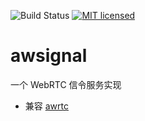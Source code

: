 ![Build Status](https://img.shields.io/travis/huaishan/awsignal.svg)
[![MIT licensed](https://img.shields.io/badge/license-MIT-blue.svg)](https://raw.githubusercontent.com/huaishan/jserver/master/LICENSE)

# awsignal
一个 WebRTC 信令服务实现

- 兼容 [awrtc](https://www.because-why-not.com/webrtc/)
